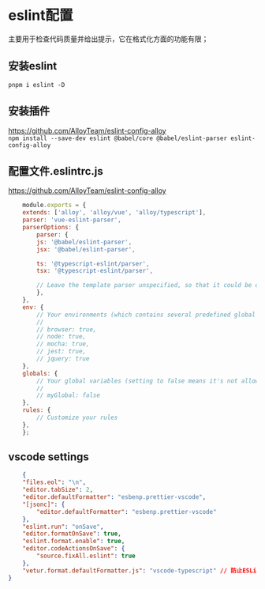 # eslint配置
主要用于检查代码质量并给出提示，它在格式化方面的功能有限；

## 安装eslint
`pnpm i eslint -D`

## 安装插件
https://github.com/AlloyTeam/eslint-config-alloy  
`npm install --save-dev eslint @babel/core @babel/eslint-parser eslint-config-alloy`

## 配置文件.eslintrc.js
https://github.com/AlloyTeam/eslint-config-alloy  
```js
    module.exports = {
    extends: ['alloy', 'alloy/vue', 'alloy/typescript'],
    parser: 'vue-eslint-parser',
    parserOptions: {
        parser: {
        js: '@babel/eslint-parser',
        jsx: '@babel/eslint-parser',

        ts: '@typescript-eslint/parser',
        tsx: '@typescript-eslint/parser',

        // Leave the template parser unspecified, so that it could be determined by `<script lang="...">`
        },
    },
    env: {
        // Your environments (which contains several predefined global variables)
        //
        // browser: true,
        // node: true,
        // mocha: true,
        // jest: true,
        // jquery: true
    },
    globals: {
        // Your global variables (setting to false means it's not allowed to be reassigned)
        //
        // myGlobal: false
    },
    rules: {
        // Customize your rules
    },
    };
```

## vscode settings
```json
    {
    "files.eol": "\n",
    "editor.tabSize": 2,
    "editor.defaultFormatter": "esbenp.prettier-vscode",
    "[jsonc]": {
        "editor.defaultFormatter": "esbenp.prettier-vscode"
    },
    "eslint.run": "onSave",
    "editor.formatOnSave": true,
    "eslint.format.enable": true,
    "editor.codeActionsOnSave": {
        "source.fixAll.eslint": true
    },
    "vetur.format.defaultFormatter.js": "vscode-typescript" // 防止ESLint和vetur会发生冲突
}
```
